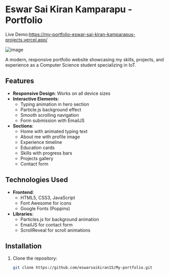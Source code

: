 # Eswar Sai Kiran Kamparapu - Portfolio

Live Demo:https://my-portfolio-eswar-sai-kiran-kamparapus-projects.vercel.app/

![image](https://github.com/user-attachments/assets/577e20ff-c3e7-47c4-9a37-0d113e9b3281)


A modern, responsive portfolio website showcasing my skills, projects, and experience as a Computer Science student specializing in IoT.

## Features

- **Responsive Design**: Works on all device sizes
- **Interactive Elements**: 
  - Typing animation in hero section
  - Particle.js background effect
  - Smooth scrolling navigation
  - Form submission with EmailJS
- **Sections**:
  - Home with animated typing text
  - About me with profile image
  - Experience timeline
  - Education cards
  - Skills with progress bars
  - Projects gallery
  - Contact form

## Technologies Used

- **Frontend**:
  - HTML5, CSS3, JavaScript
  - Font Awesome for icons
  - Google Fonts (Poppins)
- **Libraries**:
  - Particles.js for background animation
  - EmailJS for contact form
  - ScrollReveal for scroll animations

## Installation

1. Clone the repository:
   ```bash
   git clone https://github.com/eswarsaikiran15/My-portfolio.git
